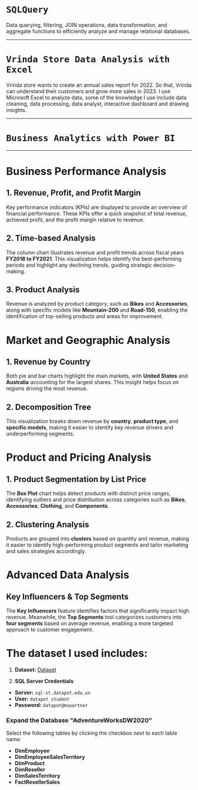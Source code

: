 # ```SQLQuery```
Data querying, filtering, JOIN operations, data transformation, and aggregate functions to efficiently analyze and manage relational databases.

---
# ```Vrinda Store Data Analysis with Excel```
Vrinda store wants to create an annual sales report for 2022. So that, Vrinda can understand their customers and grow more sales in 2023. I use Microsoft Excel to analyze data, some of the knowledge I use include data cleaning, data processing, data analyst, interactive dashboard and drawing insights.

---
# ```Business Analytics with Power BI```

---
# Business Performance Analysis

## 1. Revenue, Profit, and Profit Margin
Key performance indicators (KPIs) are displayed to provide an overview of financial performance. These KPIs offer a quick snapshot of total revenue, achieved profit, and the profit margin relative to revenue.

## 2. Time-based Analysis
The column chart illustrates revenue and profit trends across fiscal years **FY2018 to FY2021**. This visualization helps identify the best-performing periods and highlight any declining trends, guiding strategic decision-making.

## 3. Product Analysis
Revenue is analyzed by product category, such as **Bikes** and **Accessories**, along with specific models like **Mountain-200** and **Road-150**, enabling the identification of top-selling products and areas for improvement.


# Market and Geographic Analysis

## 1. Revenue by Country
Both pie and bar charts highlight the main markets, with **United States** and **Australia** accounting for the largest shares. This insight helps focus on regions driving the most revenue.

## 2. Decomposition Tree
This visualization breaks down revenue by **country**, **product type**, and **specific models**, making it easier to identify key revenue drivers and underperforming segments.


# Product and Pricing Analysis

## 1. Product Segmentation by List Price
The **Box Plot** chart helps detect products with distinct price ranges, identifying outliers and price distribution across categories such as **Bikes**, **Accessories**, **Clothing**, and **Components**.

## 2. Clustering Analysis
Products are grouped into **clusters** based on quantity and revenue, making it easier to identify high-performing product segments and tailor marketing and sales strategies accordingly.


# Advanced Data Analysis

##  Key Influencers & Top Segments
The **Key Influencers** feature identifies factors that significantly impact high revenue. Meanwhile, the **Top Segments** tool categorizes customers into **four segments** based on average revenue, enabling a more targeted approach to customer engagement.
# The dataset I used includes:

1. **Dataset:** [Dataset](https://drive.google.com/drive/folders/19_LGryVTOT9g75ZB59dYx-pt-EJF3DSi?usp=sharing)

2. **SQL Server Credentials**

- **Server:** `sql-st.datapot.edu.vn`  
- **User:** `datapot_student`  
- **Password:** `datapot@mspartner`

### Expand the Database "AdventureWorksDW2020"

Select the following tables by clicking the checkbox next to each table name:

- **DimEmployee**  
- **DimEmployeeSalesTerritory**  
- **DimProduct**  
- **DimReseller**  
- **DimSalesTerritory**  
- **FactResellerSales**



